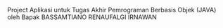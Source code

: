 Project Aplikasi untuk Tugas Akhir Pemrograman Berbasis Objek (JAVA) oleh Bapak BASSAMTIANO RENAUFALGI IRNAWAN
